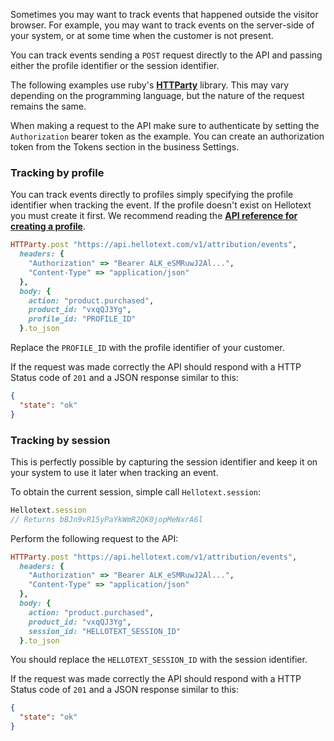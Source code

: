 Sometimes you may want to track events that happened outside the visitor browser. For example, you may want to track events on the server-side of your system, or at some time when the customer is not present.

You can track events sending a `POST` request directly to the API and passing either the profile identifier or the session identifier. 

The following examples use ruby's [**HTTParty**](https://github.com/jnunemaker/httparty) library. This may vary depending on the programming language, but the nature of the request remains the same.

When making a request to the API make sure to authenticate by setting the `Authorization` bearer token as the example. You can create an authorization token from the Tokens section in the business Settings.

### Tracking by profile

You can track events directly to profiles simply specifying the profile identifier when tracking the event. If the profile doesn't exist on Hellotext you must create it first. We recommend reading the [**API reference for creating a profile**](https://www.hellotext.com/api#create_a_profile).

```ruby
HTTParty.post "https://api.hellotext.com/v1/attribution/events", 
  headers: { 
    "Authorization" => "Bearer ALK_eSMRuwJ2Al...",
    "Content-Type" => "application/json"
  },
  body: { 
    action: "product.purchased",
    product_id: "vxqQJ3Yg",
    profile_id: "PROFILE_ID"
  }.to_json
```

Replace the `PROFILE_ID` with the profile identifier of your customer. 

If the request was made correctly the API should respond with a HTTP Status code of `201` and a JSON response similar to this:

```json
{
  "state": "ok"
}
```

### Tracking by session

This is perfectly possible by capturing the session identifier and keep it on your system to use it later when tracking an event.

To obtain the current session, simple call `Hellotext.session`:

```javascript
Hellotext.session
// Returns bBJn9vR15yPaYkWmR2QK0jopMeNxrA6l
```

Perform the following request to the API:


```ruby
HTTParty.post "https://api.hellotext.com/v1/attribution/events", 
  headers: { 
    "Authorization" => "Bearer ALK_eSMRuwJ2Al...",
    "Content-Type" => "application/json"
  },
  body: { 
    action: "product.purchased",
    product_id: "vxqQJ3Yg",
    session_id: "HELLOTEXT_SESSION_ID"
  }.to_json
```

You should replace the `HELLOTEXT_SESSION_ID` with the session identifier.

If the request was made correctly the API should respond with a HTTP Status code of `201` and a JSON response similar to this:

```json
{
  "state": "ok"
}
```